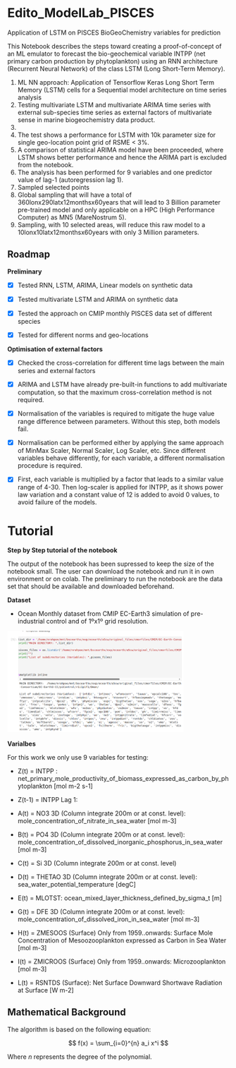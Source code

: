 # Edito_ModelLab_PISCES
Application of LSTM on PISCES BioGeoChemistry variables for prediction

This Notebook describes the steps toward creating a proof-of-concept of an ML emulator to forecast the bio-geochemical variable INTPP (net primary carbon production by phytoplankton) using an RNN architecture (Recurrent Neural Network) of the class LSTM (Long Short-Term Memory).



1. ML NN approach:
Application of Tensorflow Keras Long Short Term Memory (LSTM) cells for a Sequential model architecture on time series analysis 
2. Testing multivariate LSTM and multivariate ARIMA time series with external sub-species time series as external factors of multivariate sense in marine biogeochemistry data product.
3. 
4. The test shows a performance for LSTM with 10k parameter size for single geo-location point grid of RSME < 3%.
7. A comparison of statistical ARIMA model have been proceeded, where LSTM shows better performance and hence the ARIMA part is excluded from the notebook.
8. The analysis has been performed for 9 variables and one predictor value of lag-1 (autoregression lag 1).
9. Sampled selected points
10. Global sampling that will have a total of 360lonx290latx12monthsx60years that will lead to 3 Billion parameter pre-trained model and only applicable on a HPC (High Performance Computer) as MN5 (MareNostrum 5).
11. Sampling, with 10 selected areas,  will reduce this raw model to a 10lonx10latx12monthsx60years with only  3 Million parameters.

## Roadmap
**Preliminary**
- [x] Tested RNN, LSTM, ARIMA, Linear models on synthetic data
- [x] Tested multivariate LSTM and ARIMA on synthetic data
- [x] Tested the approach on CMIP monthly PISCES data set of different species
- [x] Tested for different norms and geo-locations 




**Optimisation of external factors**
- [x] Checked the cross-correlation for different time lags between the main series and external factors
- [x] ARIMA and LSTM have already pre-built-in functions to add multivariate computation, so that the maximum cross-correlation method is not required.
- [x] Normalisation of the variables is required to mitigate the huge value range difference between parameters. Without this step, both models fail.
- [x] Normalisation can be performed either by applying the same approach of MinMax Scaler, Normal Scaler, Log Scaler, etc. Since different variables behave differently, for each variable, a different normalisation procedure is required.
- [x] First, each variable is multiplied by a factor that leads to a similar value range of 4-30. Then log-scaler is applied for INTPP, as it shows power law variation and a constant value of 12 is added to avoid 0 values, to avoid failure of the models.



# Tutorial

**Step by Step tutorial of the notebook**

The output of the notebook has been supressed to keep the size of the notebook small. The user can download the notebook and run it in own environment or on colab.
The preliminary to run the notebook are the data set that should be available and downloaded beforehand.

**Dataset**
  
- Ocean Monthly dataset from CMIP EC-Earth3 simulation of pre-industrial control and of 1ºx1º grid resolution.
 <img src="./plots/data.png" alt="Data Set" width="400"> 

**Varialbes**

For this work we only use 9 variables for testing:

- Z(t) = INTPP : net_primary_mole_productivity_of_biomass_expressed_as_carbon_by_phytoplankton [mol m-2 s-1]

- Z(t-1) = INTPP Lag 1:

- A(t) = NO3 3D (Column integrate 200m or at const. level): mole_concentration_of_nitrate_in_sea_water [mol m-3]

- B(t) = PO4 3D (Column integrate 200m or at const. level): mole_concentration_of_dissolved_inorganic_phosphorus_in_sea_water [mol m-3]

- C(t) = Si 3D (Column integrate 200m or at const. level)

- D(t) = THETAO 3D (Column integrate 200m or at const. level): sea_water_potential_temperature [degC]

- E(t) = MLOTST: ocean_mixed_layer_thickness_defined_by_sigma_t [m]

- G(t) = DFE 3D (Column integrate 200m or at const. level): mole_concentration_of_dissolved_iron_in_sea_water [mol m-3]

- H(t) = ZMESOOS (Surface) Only from 1959..onwards: Surface Mole Concentration of Mesoozooplankton expressed as Carbon in Sea Water [mol m-3]

- I(t) = ZMICROOS (Surface) Only from 1959..onwards: Microzooplankton [mol m-3]

- L(t) = RSNTDS (Surface): Net Surface Downward Shortwave Radiation at Surface [W m-2]



## Mathematical Background

The algorithm is based on the following equation:

$$
f(x) = \sum_{i=0}^{n} a_i x^i
$$

Where $n$ represents the degree of the polynomial.




